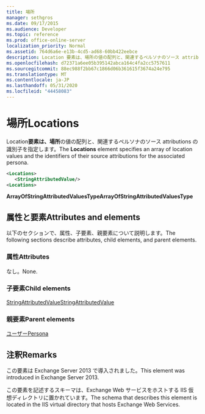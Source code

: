 ```yaml
---
title: 場所
manager: sethgros
ms.date: 09/17/2015
ms.audience: Developer
ms.topic: reference
ms.prod: office-online-server
localization_priority: Normal
ms.assetid: 764d6a6e-e13b-4cd5-ad68-60bb422eebce
description: Location 要素は、場所の値の配列と、関連するペルソナのソース attributions の識別子を指定します。
ms.openlocfilehash: d72371a6ee05b395142abca164c4fa2cc5757611
ms.sourcegitcommit: 88ec988f2bb67c1866d06b361615f3674a24e795
ms.translationtype: MT
ms.contentlocale: ja-JP
ms.lasthandoff: 05/31/2020
ms.locfileid: "44458083"
---
```

# <a name="locations"></a><span data-ttu-id="e91ae-103">場所</span><span class="sxs-lookup"><span data-stu-id="e91ae-103">Locations</span></span>

<span data-ttu-id="e91ae-104">Location**要素は、場所**の値の配列と、関連するペルソナのソース attributions の識別子を指定します。</span><span class="sxs-lookup"><span data-stu-id="e91ae-104">The **Locations** element specifies an array of location values and the identifiers of their source attributions for the associated persona.</span></span> 
  
```XML
<Locations>
   <StringAttributedValue/>
<Locations>
```

 <span data-ttu-id="e91ae-105">**ArrayOfStringAttributedValuesType**</span><span class="sxs-lookup"><span data-stu-id="e91ae-105">**ArrayOfStringAttributedValuesType**</span></span>
## <a name="attributes-and-elements"></a><span data-ttu-id="e91ae-106">属性と要素</span><span class="sxs-lookup"><span data-stu-id="e91ae-106">Attributes and elements</span></span>

<span data-ttu-id="e91ae-107">以下のセクションで、属性、子要素、親要素について説明します。</span><span class="sxs-lookup"><span data-stu-id="e91ae-107">The following sections describe attributes, child elements, and parent elements.</span></span>
  
### <a name="attributes"></a><span data-ttu-id="e91ae-108">属性</span><span class="sxs-lookup"><span data-stu-id="e91ae-108">Attributes</span></span>

<span data-ttu-id="e91ae-109">なし。</span><span class="sxs-lookup"><span data-stu-id="e91ae-109">None.</span></span>
  
### <a name="child-elements"></a><span data-ttu-id="e91ae-110">子要素</span><span class="sxs-lookup"><span data-stu-id="e91ae-110">Child elements</span></span>

[<span data-ttu-id="e91ae-111">StringAttributedValue</span><span class="sxs-lookup"><span data-stu-id="e91ae-111">StringAttributedValue</span></span>](stringattributedvalue.md)
  
### <a name="parent-elements"></a><span data-ttu-id="e91ae-112">親要素</span><span class="sxs-lookup"><span data-stu-id="e91ae-112">Parent elements</span></span>

[<span data-ttu-id="e91ae-113">ユーザー</span><span class="sxs-lookup"><span data-stu-id="e91ae-113">Persona</span></span>](persona.md)
  
## <a name="remarks"></a><span data-ttu-id="e91ae-114">注釈</span><span class="sxs-lookup"><span data-stu-id="e91ae-114">Remarks</span></span>

<span data-ttu-id="e91ae-115">この要素は Exchange Server 2013 で導入されました。</span><span class="sxs-lookup"><span data-stu-id="e91ae-115">This element was introduced in Exchange Server 2013.</span></span>
  
<span data-ttu-id="e91ae-116">この要素を記述するスキーマは、Exchange Web サービスをホストする IIS 仮想ディレクトリに置かれています。</span><span class="sxs-lookup"><span data-stu-id="e91ae-116">The schema that describes this element is located in the IIS virtual directory that hosts Exchange Web Services.</span></span>
  

